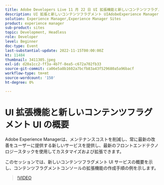 ```yaml
---
title: Adobe Developers Live 11 月 22 日 UI 拡張機能と新しいコンテンツフラグメント UI の概要
description: UI 拡張と新しいコンテンツフラグメント UIAdobeExperience Managerは、メンテナンスコストを削減し、常に最新の改善を提供し、最新のフロントエンドテクノロジースタックでカスタマイズおよび拡張できる新しいサービスを提供します。
solution: Experience Manager,Experience Manager Sites
product: experience manager
sub-product: sites
topic: Development, Headless
role: Developer
level: Beginner
doc-type: Event
last-substantial-update: 2022-11-15T00:00:00Z
kt: 11484
thumbnail: 3411305.jpeg
exl-id: d20a1cc2-ff3a-4b7f-8ea5-c672a702fb33
source-git-commit: ca06e5a8b1602a7bcfb83a43f529680a5a96bacf
workflow-type: tm+mt
source-wordcount: '150'
ht-degree: 0%

---
```


# UI 拡張機能と新しいコンテンツフラグメント UI の概要

Adobe Experience Managerは、メンテナンスコストを削減し、常に最新の改善をユーザーに提供する新しいサービスを提供し、最新のフロントエンドテクノロジースタックを使用してカスタマイズおよび拡張できます。

このセッションでは、新しいコンテンツフラグメント UI サービスの概要を示し、コンテンツフラグメントコンソールの拡張機能の作成手順の例を示します。

>[!VIDEO](https://video.tv.adobe.com/v/3411305/?quality=12&learn=on)
